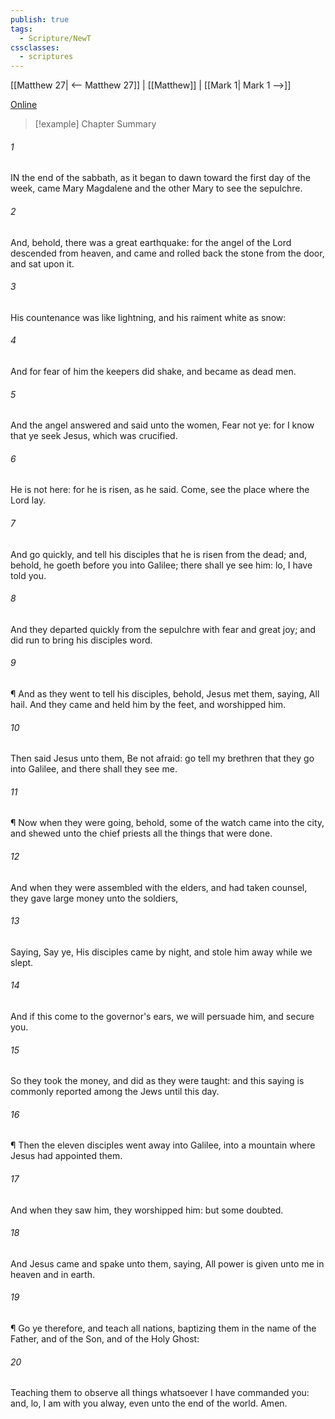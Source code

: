 ```yaml
---
publish: true
tags:
  - Scripture/NewT
cssclasses:
  - scriptures
---
```

[[Matthew 27| <-- Matthew 27]] | [[Matthew]] | [[Mark 1| Mark 1 -->]]

[Online](https://churchofjesuschrist.org/study/scriptures/nt/matt/28?lang=eng)

>[!example] Chapter Summary
>
###### 1
IN the end of the sabbath, as it began to dawn toward the first day of the week, came Mary Magdalene and the other Mary to see the sepulchre.
###### 2
And, behold, there was a great earthquake: for the angel of the Lord descended from heaven, and came and rolled back the stone from the door, and sat upon it.
###### 3
His countenance was like lightning, and his raiment white as snow:
###### 4
And for fear of him the keepers did shake, and became as dead men.
###### 5
And the angel answered and said unto the women, Fear not ye: for I know that ye seek Jesus, which was crucified.
###### 6
He is not here: for he is risen, as he said. Come, see the place where the Lord lay.
###### 7
And go quickly, and tell his disciples that he is risen from the dead; and, behold, he goeth before you into Galilee; there shall ye see him: lo, I have told you.
###### 8
And they departed quickly from the sepulchre with fear and great joy; and did run to bring his disciples word.
###### 9
¶ And as they went to tell his disciples, behold, Jesus met them, saying, All hail. And they came and held him by the feet, and worshipped him.
###### 10
Then said Jesus unto them, Be not afraid: go tell my brethren that they go into Galilee, and there shall they see me.
###### 11
¶ Now when they were going, behold, some of the watch came into the city, and shewed unto the chief priests all the things that were done.
###### 12
And when they were assembled with the elders, and had taken counsel, they gave large money unto the soldiers,
###### 13
Saying, Say ye, His disciples came by night, and stole him away while we slept.
###### 14
And if this come to the governor's ears, we will persuade him, and secure you.
###### 15
So they took the money, and did as they were taught: and this saying is commonly reported among the Jews until this day.
###### 16
¶ Then the eleven disciples went away into Galilee, into a mountain where Jesus had appointed them.
###### 17
And when they saw him, they worshipped him: but some doubted.
###### 18
And Jesus came and spake unto them, saying, All power is given unto me in heaven and in earth.
###### 19
¶ Go ye therefore, and teach all nations, baptizing them in the name of the Father, and of the Son, and of the Holy Ghost:
###### 20
Teaching them to observe all things whatsoever I have commanded you: and, lo, I am with you alway, even unto the end of the world. Amen.



